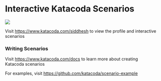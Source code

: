 # Interactive Katacoda Scenarios

[![](http://shields.katacoda.com/katacoda/siddhesh/count.svg)](https://www.katacoda.com/siddhesh "Get your profile on Katacoda.com")

Visit https://www.katacoda.com/siddhesh to view the profile and interactive scenarios

### Writing Scenarios
Visit https://www.katacoda.com/docs to learn more about creating Katacoda scenarios

For examples, visit https://github.com/katacoda/scenario-example
